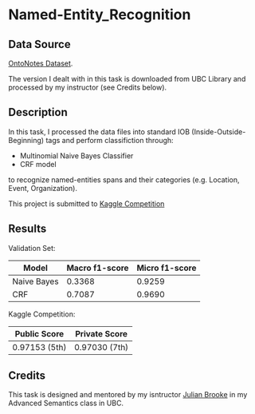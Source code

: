 # Named-Entity_Recognition

## Data Source

[OntoNotes Dataset](https://catalog.ldc.upenn.edu/LDC2013T19). 

The version I dealt with in this task is downloaded from UBC Library and processed by my instructor (see Credits below).

## Description

In this task, I processed the data files into standard IOB (Inside-Outside-Beginning) tags and perform classifiction through:

-  Multinomial Naive Bayes Classifier
-  CRF model

to recognize named-entities spans and their categories (e.g. Location, Event, Organization).

This project is submitted to [Kaggle Competition](https://www.kaggle.com/c/ubc-mdscl-colx563-ner/overview)

## Results

Validation Set:

| Model | Macro f1-score | Micro f1-score | 
|-------|----------------|----------------|
| Naive Bayes | 0.3368 | 0.9259 |
| CRF | 0.7087 | 0.9690 |

Kaggle Competition:

| Public Score | Private Score |
|--------------|---------------|
| 0.97153 (5th) | 0.97030 (7th)|

## Credits

This task is designed and mentored by my isntructor [Julian Brooke](https://linguistics.ubc.ca/person/julian-brooke/) in my Advanced Semantics class in UBC.
